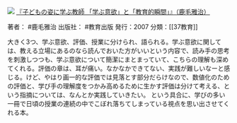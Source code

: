 ![](https://gyazo.com/a81ce9c3fbd78de347e796d1ae5bd5cc.jpg)
[『子どもの姿に学ぶ教師 「学ぶ意欲」と「教育的瞬間」』（鹿毛雅治）](https://amzn.to/3OlPQrN)

著者： #鹿毛雅治 
出版社： #教育出版 
発行：2007
分類：[[37教育]]

大きく3つ、学ぶ意欲、評価、授業に分けられ、語られる。学ぶ意欲に関しては、教える立場にあるのなら読んでおいた方がいいという内容で、読み手の思考を刺激しつつも、学ぶ意欲について簡潔にまとまっていて、こちらの理解も深めてくれる。評価の章は、耳が痛い。なかなかできてない、実践が難しいなーと感じる。けど、やはり画一的な評価では見落とす部分だらけなので、数値化のための評価と、学び手の理解度をつかみ高めるために生かす評価は分けて考える、という指摘については、なんとか実践していきたい。
という具合に、学びの多い一冊で日頃の授業の連続の中でこぼれ落ちてしまっている視点を思い出させてくれる本。